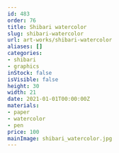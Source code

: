 ```yaml
---
id: 483
order: 76
title: Shibari watercolor
slug: shibari-watercolor
url: art-works/shibari-watercolor
aliases: []
categories:
- shibari
- graphics
inStock: false
isVisible: false
height: 30
width: 21
date: 2021-01-01T00:00:00Z
materials:
- paper
- watercolor
- pen
price: 100
mainImage: shibari_watercolor.jpg
---
```


